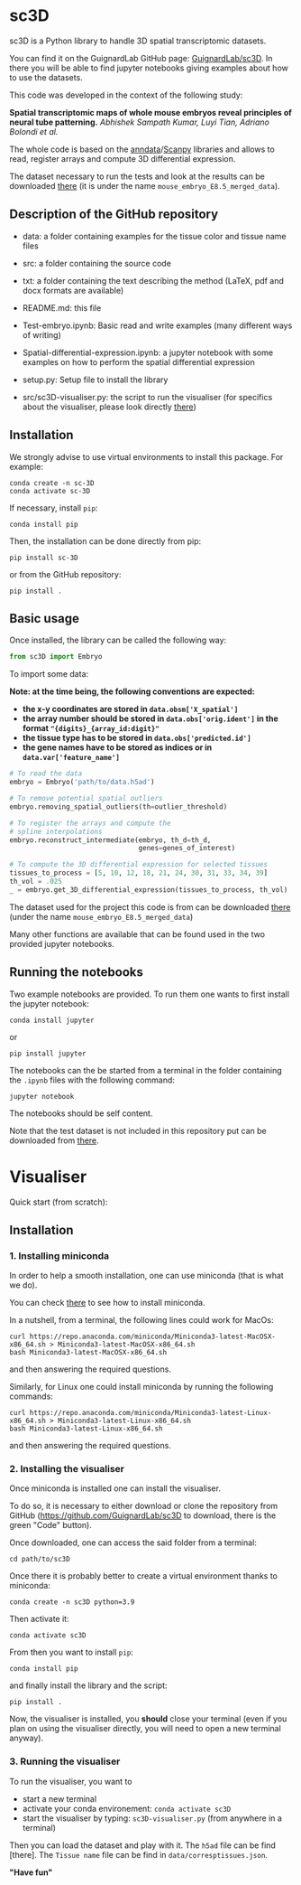 # sc3D

sc3D is a Python library to handle 3D spatial transcriptomic datasets.

You can find it on the GuignardLab GitHub page: [GuignardLab/sc3D](https://github.com/GuignardLab/sc3D). In there you will be able to find jupyter notebooks giving examples about how to use the datasets.

This code was developed in the context of the following study:

**Spatial transcriptomic maps of whole mouse embryos reveal principles of neural tube patterning.** *Abhishek Sampath Kumar, Luyi Tian, Adriano Bolondi et al.*

The whole code is based on the [anndata](https://anndata.readthedocs.io/en/latest/)/[Scanpy](https://scanpy.readthedocs.io/en/stable/) libraries and allows to read, register arrays and compute 3D differential expression.

The dataset necessary to run the tests and look at the results can be downloaded [there](https://cellxgene.cziscience.com/collections/d74b6979-efba-47cd-990a-9d80ccf29055/private) (it is under the name `mouse_embryo_E8.5_merged_data`).

## Description of the GitHub repository

- data: a folder containing examples for the tissue color and tissue name files

- src: a folder containing the source code

- txt: a folder containing the text describing the method (LaTeX, pdf and docx formats are available)

- README.md: this file

- Test-embryo.ipynb: Basic read and write examples (many different ways of writing)

- Spatial-differential-expression.ipynb: a jupyter notebook with some examples on how to perform the spatial differential expression

- setup.py: Setup file to install the library

- src/sc3D-visualiser.py: the script to run the visualiser (for specifics about the visualiser, please look directly [there](#Visualiser))

## Installation

We strongly advise to use virtual environments to install this package. For example:

```shell
conda create -n sc-3D
conda activate sc-3D
```

If necessary, install `pip`:
```shell
conda install pip
```

Then, the installation can be done directly from pip:
```shell
pip install sc-3D
```

or from the GitHub repository:

```shell
pip install .
```

## Basic usage

Once installed, the library can be called the following way:

```python
from sc3D import Embryo
```

To import some data:

**Note: at the time being, the following conventions are expected:**
- **the x-y coordinates are stored in `data.obsm['X_spatial']`**
- **the array number should be stored in `data.obs['orig.ident']` in the format `"{digits}_{array_id:digit}"`**
- **the tissue type has to be stored in `data.obs['predicted.id']`**
- **the gene names have to be stored as indices or in `data.var['feature_name']`**

```python
# To read the data
embryo = Embryo('path/to/data.h5ad')

# To remove potential spatial outliers
embryo.removing_spatial_outliers(th=outlier_threshold)

# To register the arrays and compute the
# spline interpolations
embryo.reconstruct_intermediate(embryo, th_d=th_d,
                                genes=genes_of_interest)

# To compute the 3D differential expression for selected tissues
tissues_to_process = [5, 10, 12, 18, 21, 24, 30, 31, 33, 34, 39]
th_vol = .025
_ = embryo.get_3D_differential_expression(tissues_to_process, th_vol)
```

The dataset used for the project this code is from can be downloaded [there](https://cellxgene.cziscience.com/collections/d74b6979-efba-47cd-990a-9d80ccf29055/private) (under the name `mouse_embryo_E8.5_merged_data`)

Many other functions are available that can be found used in the two provided jupyter notebooks.

## Running the notebooks
Two example notebooks are provided.
To run them one wants to first install the jupyter notebook:
```shell
conda install jupyter
```
or
```shell
pip install jupyter
```

The notebooks can the be started from a terminal in the folder containing the `.ipynb` files with the following command:
```shell
jupyter notebook
```
The notebooks should be self content.

Note that the test dataset is not included in this repository put can be downloaded from [there](https://cellxgene.cziscience.com/collections/d74b6979-efba-47cd-990a-9d80ccf29055/private).

# Visualiser

Quick start (from scratch):
## Installation
### 1. Installing miniconda
In order to help a smooth installation, one can use miniconda (that is what we do).

You can check [there](https://docs.conda.io/en/latest/miniconda.html) to see how to install miniconda.

In a nutshell, from a terminal, the following lines could work for MacOs:
```shell
curl https://repo.anaconda.com/miniconda/Miniconda3-latest-MacOSX-x86_64.sh > Miniconda3-latest-MacOSX-x86_64.sh
bash Miniconda3-latest-MacOSX-x86_64.sh
```
and then answering the required questions.

Similarly, for Linux one could install miniconda by running the following commands:
```shell
curl https://repo.anaconda.com/miniconda/Miniconda3-latest-Linux-x86_64.sh > Miniconda3-latest-Linux-x86_64.sh
bash Miniconda3-latest-Linux-x86_64.sh
```
and then answering the required questions.

### 2. Installing the visualiser
Once miniconda is installed one can install the visualiser.

To do so, it is necessary to either download or clone the repository from GitHub (https://github.com/GuignardLab/sc3D to download, there is the green "Code" button).

Once downloaded, one can access the said folder from a terminal:
```shell
cd path/to/sc3D
```

Once there it is probably better to create a virtual environment thanks to miniconda:
```shell
conda create -n sc3D python=3.9
```
Then activate it:
```shell
conda activate sc3D
```

From then you want to install `pip`:
```shell
conda install pip
```

and finally install the library and the script:
```shell
pip install .
```

Now, the visualiser is installed, you **should** close your terminal (even if you plan on using the visualiser directly, you will need to open a new terminal anyway).

### 3. Running the visualiser

To run the visualiser, you want to
- start a new terminal
- activate your conda environement: `conda activate sc3D`
- start the visualiser by typing: `sc3D-visualiser.py` (from anywhere in a terminal)

Then you can load the dataset and play with it.
The `h5ad` file can be find [there].
The `Tissue name` file can be find in `data/corresptissues.json`.

**"Have fun"**

